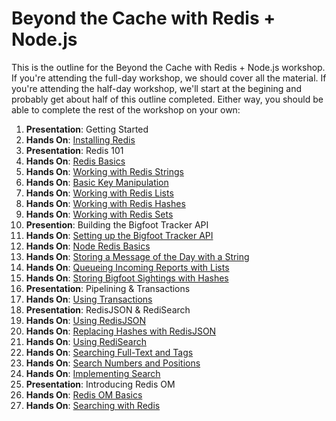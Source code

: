 # Beyond the Cache with Redis + Node.js

This is the outline for the Beyond the Cache with Redis + Node.js workshop. If you're attending the full-day workshop, we should cover all the material. If you're attending the half-day workshop, we'll start at the begining and probably get about half of this outline completed. Either way, you should be able to complete the rest of the workshop on your own:

   1. **Presentation**: Getting Started
   2. **Hands On**: [Installing Redis](01-INSTALLATION.md)
   3. **Presentation**: Redis 101
   4. **Hands On**: [Redis Basics](02-REDIS-BASICS.md)
   5. **Hands On**: [Working with Redis Strings](03-REDIS-STRINGS.md)
   6. **Hands On**: [Basic Key Manipulation](04-REDIS-KEYS.md)
   7. **Hands On**: [Working with Redis Lists](05-REDIS-LISTS.md)
   8. **Hands On**: [Working with Redis Hashes](06-REDIS-HASHES.md)
   9. **Hands On**: [Working with Redis Sets](07-REDIS-SETS.md)
  10. **Presention**: Building the Bigfoot Tracker API
  11. **Hands On**: [Setting up the Bigfoot Tracker API](08-API-SETUP.md)
  12. **Hands On**: [Node Redis Basics](09-NODE-REDIS-BASICS.md)
  13. **Hands On**: [Storing a Message of the Day with a String](10-NODE-REDIS-STRINGS.md)
  14. **Hands On**: [Queueing Incoming Reports with Lists](11-NODE-REDIS-LISTS.md)
  15. **Hands On**: [Storing Bigfoot Sightings with Hashes](12-NODE-REDIS-HASHES.md)
  16. **Presentation**: Pipelining & Transactions
  17. **Hands On**: [Using Transactions](13-TRANSACTIONS.md)
  18. **Presentation**: RedisJSON & RediSearch
  19. **Hands On**: [Using RedisJSON](14-REDISJSON.md)
  20. **Hands On**: [Replacing Hashes with RedisJSON](15-HASHES-TO-JSON.md)
  21. **Hands On**: [Using RediSearch](16-REDISEARCH-BASICS.md)
  22. **Hands On**: [Searching Full-Text and Tags](17-REDISEARCH-TEXT-AND-TAG.md)
  23. **Hands On**: [Search Numbers and Positions](18-REDISEARCH-NUMERIC-AND-GEO.md)
  24. **Hands On**: [Implementing Search](19-NODE-REDIS-SEARCH.md)
  25. **Presentation**: Introducing Redis OM
  26. **Hands On**: [Redis OM Basics](20-REDIS-OM-BASICS.md)
  27. **Hands On**: [Searching with Redis](21-REDIS-OM-SEARCHING.md)
